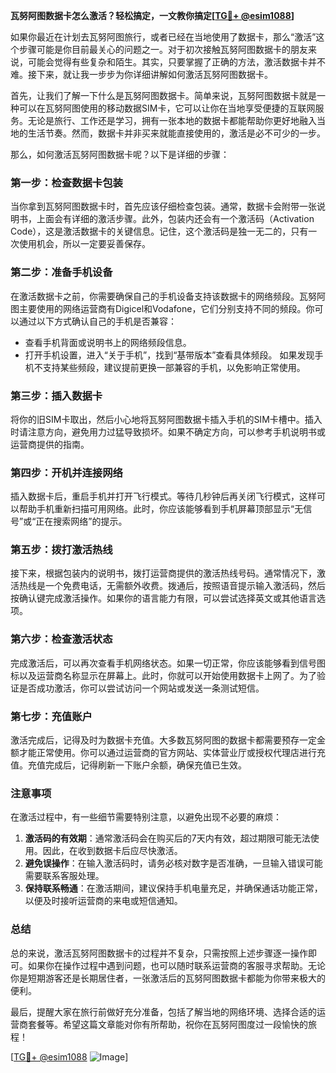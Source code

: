**瓦努阿图数据卡怎么激活？轻松搞定，一文教你搞定[[TG💪+ @esim1088](https://t.me/s/esim1088)]**

如果你最近在计划去瓦努阿图旅行，或者已经在当地使用了数据卡，那么“激活”这个步骤可能是你目前最关心的问题之一。对于初次接触瓦努阿图数据卡的朋友来说，可能会觉得有些复杂和陌生。其实，只要掌握了正确的方法，激活数据卡并不难。接下来，就让我一步步为你详细讲解如何激活瓦努阿图数据卡。

首先，让我们了解一下什么是瓦努阿图数据卡。简单来说，瓦努阿图数据卡就是一种可以在瓦努阿图使用的移动数据SIM卡，它可以让你在当地享受便捷的互联网服务。无论是旅行、工作还是学习，拥有一张本地的数据卡都能帮助你更好地融入当地的生活节奏。然而，数据卡并非买来就能直接使用的，激活是必不可少的一步。

那么，如何激活瓦努阿图数据卡呢？以下是详细的步骤：

### **第一步：检查数据卡包装**
当你拿到瓦努阿图数据卡时，首先应该仔细检查包装。通常，数据卡会附带一张说明书，上面会有详细的激活步骤。此外，包装内还会有一个激活码（Activation Code），这是激活数据卡的关键信息。记住，这个激活码是独一无二的，只有一次使用机会，所以一定要妥善保存。

### **第二步：准备手机设备**
在激活数据卡之前，你需要确保自己的手机设备支持该数据卡的网络频段。瓦努阿图主要使用的网络运营商有Digicel和Vodafone，它们分别支持不同的频段。你可以通过以下方式确认自己的手机是否兼容：
- 查看手机背面或说明书上的网络频段信息。
- 打开手机设置，进入“关于手机”，找到“基带版本”查看具体频段。
如果发现手机不支持某些频段，建议提前更换一部兼容的手机，以免影响正常使用。

### **第三步：插入数据卡**
将你的旧SIM卡取出，然后小心地将瓦努阿图数据卡插入手机的SIM卡槽中。插入时请注意方向，避免用力过猛导致损坏。如果不确定方向，可以参考手机说明书或运营商提供的指南。

### **第四步：开机并连接网络**
插入数据卡后，重启手机并打开飞行模式。等待几秒钟后再关闭飞行模式，这样可以帮助手机重新扫描可用网络。此时，你应该能够看到手机屏幕顶部显示“无信号”或“正在搜索网络”的提示。

### **第五步：拨打激活热线**
接下来，根据包装内的说明书，拨打运营商提供的激活热线号码。通常情况下，激活热线是一个免费电话，无需额外收费。拨通后，按照语音提示输入激活码，然后按确认键完成激活操作。如果你的语言能力有限，可以尝试选择英文或其他语言选项。

### **第六步：检查激活状态**
完成激活后，可以再次查看手机网络状态。如果一切正常，你应该能够看到信号图标以及运营商名称显示在屏幕上。此时，你就可以开始使用数据卡上网了。为了验证是否成功激活，你可以尝试访问一个网站或发送一条测试短信。

### **第七步：充值账户**
激活完成后，记得及时为数据卡充值。大多数瓦努阿图的数据卡都需要预存一定金额才能正常使用。你可以通过运营商的官方网站、实体营业厅或授权代理店进行充值。充值完成后，记得刷新一下账户余额，确保充值已生效。

### **注意事项**
在激活过程中，有一些细节需要特别注意，以避免出现不必要的麻烦：
1. **激活码的有效期**：通常激活码会在购买后的7天内有效，超过期限可能无法使用。因此，在收到数据卡后应尽快激活。
2. **避免误操作**：在输入激活码时，请务必核对数字是否准确，一旦输入错误可能需要联系客服处理。
3. **保持联系畅通**：在激活期间，建议保持手机电量充足，并确保通话功能正常，以便及时接听运营商的来电或短信通知。

### **总结**
总的来说，激活瓦努阿图数据卡的过程并不复杂，只需按照上述步骤逐一操作即可。如果你在操作过程中遇到问题，也可以随时联系运营商的客服寻求帮助。无论你是短期游客还是长期居住者，一张激活后的瓦努阿图数据卡都能为你带来极大的便利。

最后，提醒大家在旅行前做好充分准备，包括了解当地的网络环境、选择合适的运营商套餐等。希望这篇文章能对你有所帮助，祝你在瓦努阿图度过一段愉快的旅程！

[[TG💪+ @esim1088](https://t.me/s/esim1088) ![Image](https://i.postimg.cc/4NQfJmqS/Snipaste-2025-05-13-00-14-12.png)]